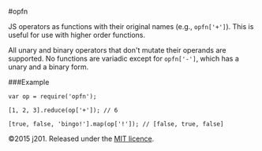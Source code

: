 #opfn

JS operators as functions with their original names (e.g., `opfn['+']`). This is useful for use with higher order functions.

All unary and binary operators that don't mutate their operands are supported. No functions are variadic except for `opfn['-']`, which has a unary and a binary form.

###Example

```
var op = require('opfn');

[1, 2, 3].reduce(op['+']); // 6

[true, false, 'bingo!'].map(op['!']); // [false, true, false]
```

©2015 j201. Released under the [MIT licence](http://opensource.org/licenses/MIT).
